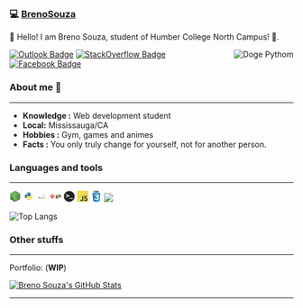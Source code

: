 ### 💻 [BrenoSouza](https://github.com/brenojose)

👋 Hello! I am Breno Souza, student of Humber College North Campus! 🚀. 

<img src = 'https://i.redd.it/drkddlcuyrl41.png' alt = 'Doge Pythom' align='right'/>

[![Outlook Badge](https://img.shields.io/badge/breno_jzph@hotmail.com-0078D4?style=for-the-badge&logo=microsoft-outlook&logoColor=white)](mailto:breno_jzph@hotmail.com)
[![StackOverflow Badge](https://img.shields.io/badge/BrenoSouza-FE7A16?logo=stack-overflow&logoColor=white&style=for-the-badge)](https://stackoverflow.com/users/23215712/breno-souza)
[![Facebook Badge](https://img.shields.io/badge/Breenojs-Connect-brightgreen?style=for-the-badge&labelColor=black&logo=facebook)](facebook.com/breenojs)



### About me 🍃

----

-  **Knowledge :** Web development student
-  **Local:** Mississauga/CA
-  **Hobbies :** Gym, games and animes
-  **Facts :** You only truly change for yourself, not for another person.

### Languages and tools

----

<code><img height="20" src="https://raw.githubusercontent.com/github/explore/80688e429a7d4ef2fca1e82350fe8e3517d3494d/topics/nodejs/nodejs.png"></code>
<code><img height="20" src="https://raw.githubusercontent.com/github/explore/80688e429a7d4ef2fca1e82350fe8e3517d3494d/topics/python/python.png"></code>
<code><img height="20" src="https://raw.githubusercontent.com/github/explore/80688e429a7d4ef2fca1e82350fe8e3517d3494d/topics/mysql/mysql.png"></code>
<code><img height="20" src="https://raw.githubusercontent.com/github/explore/80688e429a7d4ef2fca1e82350fe8e3517d3494d/topics/git/git.png"></code>
<code><img height="20" src="https://raw.githubusercontent.com/github/explore/80688e429a7d4ef2fca1e82350fe8e3517d3494d/topics/terminal/terminal.png"></code>
<code><img height="20" src="https://raw.githubusercontent.com/github/explore/80688e429a7d4ef2fca1e82350fe8e3517d3494d/topics/javascript/javascript.png"></code>
<code><img height="20" src="https://raw.githubusercontent.com/github/explore/80688e429a7d4ef2fca1e82350fe8e3517d3494d/topics/css/css.png"></code>
<code><img src = 'https://github.com/MarikIshtar007/MarikIshtar007/blob/master/images/html.svg' width='20'/></code>

![Top Langs](https://github-readme-stats.vercel.app/api/top-langs/?username=brenojose&layout=compact&cache_seconds=14400)

### Other stuffs

----

Portfolio: (<b>WIP</b>)

[![Breno Souza's GitHub Stats](https://github-readme-stats.vercel.app/api?username=letscode24&count_private=true&cache_seconds=14400&show_icons=true&theme=radical)](https://github.com/brenojose)

----
